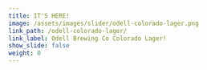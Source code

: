 ```yaml
---
title: IT'S HERE!
image: /assets/images/slider/odell-colorado-lager.png
link_path: /odell-colorado-lager/
link_label: Odell Brewing Co Colorado Lager!
show_slide: false
weight: 0
---
```


